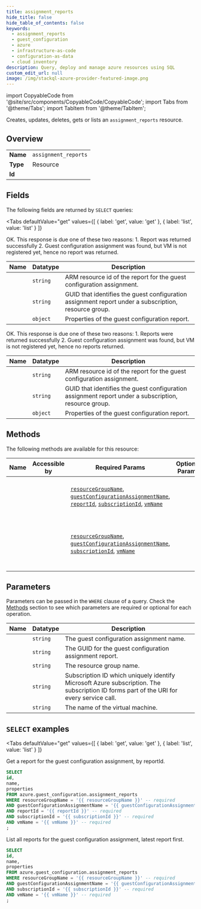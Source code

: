 ```yaml
--- 
title: assignment_reports
hide_title: false
hide_table_of_contents: false
keywords:
  - assignment_reports
  - guest_configuration
  - azure
  - infrastructure-as-code
  - configuration-as-data
  - cloud inventory
description: Query, deploy and manage azure resources using SQL
custom_edit_url: null
image: /img/stackql-azure-provider-featured-image.png
---
```


import CopyableCode from '@site/src/components/CopyableCode/CopyableCode';
import Tabs from '@theme/Tabs';
import TabItem from '@theme/TabItem';

Creates, updates, deletes, gets or lists an <code>assignment_reports</code> resource.

## Overview
<table><tbody>
<tr><td><b>Name</b></td><td><code>assignment_reports</code></td></tr>
<tr><td><b>Type</b></td><td>Resource</td></tr>
<tr><td><b>Id</b></td><td><CopyableCode code="azure.guest_configuration.assignment_reports" /></td></tr>
</tbody></table>

## Fields

The following fields are returned by `SELECT` queries:

<Tabs
    defaultValue="get"
    values={[
        { label: 'get', value: 'get' },
        { label: 'list', value: 'list' }
    ]}
>
<TabItem value="get">

OK. This response is due one of these two reasons: 1. Report was returned successfully 2. Guest configuration assignment was found, but VM is not registered yet, hence no report was returned.

<table>
<thead>
    <tr>
    <th>Name</th>
    <th>Datatype</th>
    <th>Description</th>
    </tr>
</thead>
<tbody>
<tr>
    <td><CopyableCode code="id" /></td>
    <td><code>string</code></td>
    <td>ARM resource id of the report for the guest configuration assignment.</td>
</tr>
<tr>
    <td><CopyableCode code="name" /></td>
    <td><code>string</code></td>
    <td>GUID that identifies the guest configuration assignment report under a subscription, resource group.</td>
</tr>
<tr>
    <td><CopyableCode code="properties" /></td>
    <td><code>object</code></td>
    <td>Properties of the guest configuration report.</td>
</tr>
</tbody>
</table>
</TabItem>
<TabItem value="list">

OK. This response is due one of these two reasons: 1. Reports were returned successfully 2. Guest configuration assignment was found, but VM is not registered yet, hence no reports returned.

<table>
<thead>
    <tr>
    <th>Name</th>
    <th>Datatype</th>
    <th>Description</th>
    </tr>
</thead>
<tbody>
<tr>
    <td><CopyableCode code="id" /></td>
    <td><code>string</code></td>
    <td>ARM resource id of the report for the guest configuration assignment.</td>
</tr>
<tr>
    <td><CopyableCode code="name" /></td>
    <td><code>string</code></td>
    <td>GUID that identifies the guest configuration assignment report under a subscription, resource group.</td>
</tr>
<tr>
    <td><CopyableCode code="properties" /></td>
    <td><code>object</code></td>
    <td>Properties of the guest configuration report.</td>
</tr>
</tbody>
</table>
</TabItem>
</Tabs>

## Methods

The following methods are available for this resource:

<table>
<thead>
    <tr>
    <th>Name</th>
    <th>Accessible by</th>
    <th>Required Params</th>
    <th>Optional Params</th>
    <th>Description</th>
    </tr>
</thead>
<tbody>
<tr>
    <td><a href="#get"><CopyableCode code="get" /></a></td>
    <td><CopyableCode code="select" /></td>
    <td><a href="#parameter-resourceGroupName"><code>resourceGroupName</code></a>, <a href="#parameter-guestConfigurationAssignmentName"><code>guestConfigurationAssignmentName</code></a>, <a href="#parameter-reportId"><code>reportId</code></a>, <a href="#parameter-subscriptionId"><code>subscriptionId</code></a>, <a href="#parameter-vmName"><code>vmName</code></a></td>
    <td></td>
    <td>Get a report for the guest configuration assignment, by reportId.</td>
</tr>
<tr>
    <td><a href="#list"><CopyableCode code="list" /></a></td>
    <td><CopyableCode code="select" /></td>
    <td><a href="#parameter-resourceGroupName"><code>resourceGroupName</code></a>, <a href="#parameter-guestConfigurationAssignmentName"><code>guestConfigurationAssignmentName</code></a>, <a href="#parameter-subscriptionId"><code>subscriptionId</code></a>, <a href="#parameter-vmName"><code>vmName</code></a></td>
    <td></td>
    <td>List all reports for the guest configuration assignment, latest report first.</td>
</tr>
</tbody>
</table>

## Parameters

Parameters can be passed in the `WHERE` clause of a query. Check the [Methods](#methods) section to see which parameters are required or optional for each operation.

<table>
<thead>
    <tr>
    <th>Name</th>
    <th>Datatype</th>
    <th>Description</th>
    </tr>
</thead>
<tbody>
<tr id="parameter-guestConfigurationAssignmentName">
    <td><CopyableCode code="guestConfigurationAssignmentName" /></td>
    <td><code>string</code></td>
    <td>The guest configuration assignment name.</td>
</tr>
<tr id="parameter-reportId">
    <td><CopyableCode code="reportId" /></td>
    <td><code>string</code></td>
    <td>The GUID for the guest configuration assignment report.</td>
</tr>
<tr id="parameter-resourceGroupName">
    <td><CopyableCode code="resourceGroupName" /></td>
    <td><code>string</code></td>
    <td>The resource group name.</td>
</tr>
<tr id="parameter-subscriptionId">
    <td><CopyableCode code="subscriptionId" /></td>
    <td><code>string</code></td>
    <td>Subscription ID which uniquely identify Microsoft Azure subscription. The subscription ID forms part of the URI for every service call.</td>
</tr>
<tr id="parameter-vmName">
    <td><CopyableCode code="vmName" /></td>
    <td><code>string</code></td>
    <td>The name of the virtual machine.</td>
</tr>
</tbody>
</table>

## `SELECT` examples

<Tabs
    defaultValue="get"
    values={[
        { label: 'get', value: 'get' },
        { label: 'list', value: 'list' }
    ]}
>
<TabItem value="get">

Get a report for the guest configuration assignment, by reportId.

```sql
SELECT
id,
name,
properties
FROM azure.guest_configuration.assignment_reports
WHERE resourceGroupName = '{{ resourceGroupName }}' -- required
AND guestConfigurationAssignmentName = '{{ guestConfigurationAssignmentName }}' -- required
AND reportId = '{{ reportId }}' -- required
AND subscriptionId = '{{ subscriptionId }}' -- required
AND vmName = '{{ vmName }}' -- required
;
```
</TabItem>
<TabItem value="list">

List all reports for the guest configuration assignment, latest report first.

```sql
SELECT
id,
name,
properties
FROM azure.guest_configuration.assignment_reports
WHERE resourceGroupName = '{{ resourceGroupName }}' -- required
AND guestConfigurationAssignmentName = '{{ guestConfigurationAssignmentName }}' -- required
AND subscriptionId = '{{ subscriptionId }}' -- required
AND vmName = '{{ vmName }}' -- required
;
```
</TabItem>
</Tabs>
